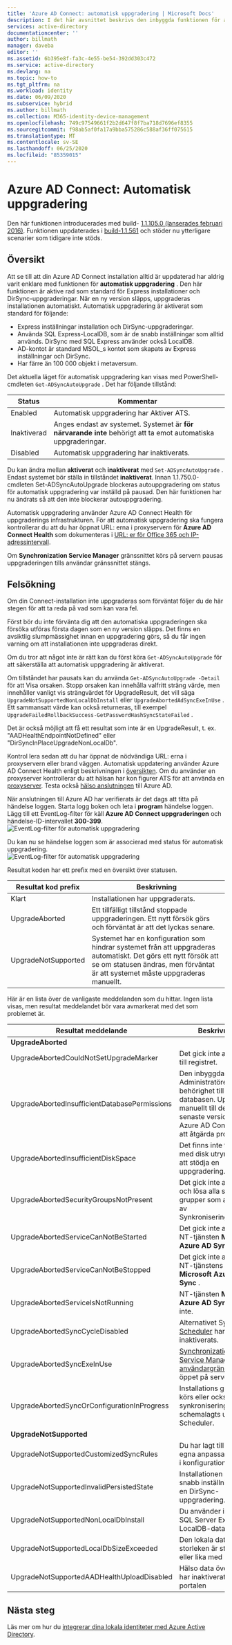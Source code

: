 ```yaml
---
title: 'Azure AD Connect: automatisk uppgradering | Microsoft Docs'
description: I det här avsnittet beskrivs den inbyggda funktionen för automatisk uppgradering i Azure AD Connect Sync.
services: active-directory
documentationcenter: ''
author: billmath
manager: daveba
editor: ''
ms.assetid: 6b395e8f-fa3c-4e55-be54-392dd303c472
ms.service: active-directory
ms.devlang: na
ms.topic: how-to
ms.tgt_pltfrm: na
ms.workload: identity
ms.date: 06/09/2020
ms.subservice: hybrid
ms.author: billmath
ms.collection: M365-identity-device-management
ms.openlocfilehash: 749c97549661f2b2d647f8f7ba718d7696ef8355
ms.sourcegitcommit: f98ab5af0fa17a9bba575286c588af36ff075615
ms.translationtype: MT
ms.contentlocale: sv-SE
ms.lasthandoff: 06/25/2020
ms.locfileid: "85359015"
---
```

# <a name="azure-ad-connect-automatic-upgrade"></a>Azure AD Connect: Automatisk uppgradering
Den här funktionen introducerades med build- [1.1.105.0 (lanserades februari 2016)](reference-connect-version-history.md#111050).  Funktionen uppdaterades i [build-1.1.561](reference-connect-version-history.md#115610) och stöder nu ytterligare scenarier som tidigare inte stöds.

## <a name="overview"></a>Översikt
Att se till att din Azure AD Connect installation alltid är uppdaterad har aldrig varit enklare med funktionen för **automatisk uppgradering** . Den här funktionen är aktive rad som standard för Express installationer och DirSync-uppgraderingar. När en ny version släpps, uppgraderas installationen automatiskt.
Automatisk uppgradering är aktiverat som standard för följande:

* Express inställningar installation och DirSync-uppgraderingar.
* Använda SQL Express-LocalDB, som är de snabb inställningar som alltid används. DirSync med SQL Express använder också LocalDB.
* AD-kontot är standard MSOL_s kontot som skapats av Express inställningar och DirSync.
* Har färre än 100 000 objekt i metaversum.

Det aktuella läget för automatisk uppgradering kan visas med PowerShell-cmdleten `Get-ADSyncAutoUpgrade` . Det har följande tillstånd:

| Status | Kommentar |
| --- | --- |
| Enabled |Automatisk uppgradering har Aktiver ATS. |
| Inaktiverad |Anges endast av systemet. Systemet är **för närvarande inte** behörigt att ta emot automatiska uppgraderingar. |
| Disabled |Automatisk uppgradering har inaktiverats. |

Du kan ändra mellan **aktiverat** och **inaktiverat** med `Set-ADSyncAutoUpgrade` . Endast systemet bör ställa in tillståndet **inaktiverat**.  Innan 1.1.750.0-cmdleten Set-ADSyncAutoUpgrade blockeras autouppgradering om status för automatisk uppgradering var inställd på pausad. Den här funktionen har nu ändrats så att den inte blockerar autouppgradering.

Automatisk uppgradering använder Azure AD Connect Health för uppgraderings infrastrukturen. För att automatisk uppgradering ska fungera kontrollerar du att du har öppnat URL: erna i proxyservern för **Azure AD Connect Health** som dokumenteras i [URL: er för Office 365 och IP-adressintervall](https://support.office.com/article/Office-365-URLs-and-IP-address-ranges-8548a211-3fe7-47cb-abb1-355ea5aa88a2).


Om **Synchronization Service Manager** gränssnittet körs på servern pausas uppgraderingen tills användar gränssnittet stängs.

## <a name="troubleshooting"></a>Felsökning
Om din Connect-installation inte uppgraderas som förväntat följer du de här stegen för att ta reda på vad som kan vara fel.

Först bör du inte förvänta dig att den automatiska uppgraderingen ska försöka utföras första dagen som en ny version släpps. Det finns en avsiktlig slumpmässighet innan en uppgradering görs, så du får ingen varning om att installationen inte uppgraderas direkt.

Om du tror att något inte är rätt kan du först köra `Get-ADSyncAutoUpgrade` för att säkerställa att automatisk uppgradering är aktiverat.

Om tillståndet har pausats kan du använda `Get-ADSyncAutoUpgrade -Detail` för att Visa orsaken.  Stopp orsaken kan innehålla valfritt sträng värde, men innehåller vanligt vis strängvärdet för UpgradeResult, det vill säga `UpgradeNotSupportedNonLocalDbInstall` eller `UpgradeAbortedAdSyncExeInUse` .  Ett sammansatt värde kan också returneras, till exempel `UpgradeFailedRollbackSuccess-GetPasswordHashSyncStateFailed` .

Det är också möjligt att få ett resultat som inte är en UpgradeResult, t. ex. "AADHealthEndpointNotDefined" eller "DirSyncInPlaceUpgradeNonLocalDb".

Kontrol lera sedan att du har öppnat de nödvändiga URL: erna i proxyservern eller brand väggen. Automatisk uppdatering använder Azure AD Connect Health enligt beskrivningen i [översikten](#overview). Om du använder en proxyserver kontrollerar du att hälsan har kon figurer ATS för att använda en [proxyserver](how-to-connect-health-agent-install.md#configure-azure-ad-connect-health-agents-to-use-http-proxy). Testa också [hälso anslutningen](how-to-connect-health-agent-install.md#test-connectivity-to-azure-ad-connect-health-service) till Azure AD.

När anslutningen till Azure AD har verifierats är det dags att titta på händelse loggen. Starta logg boken och leta i **program** händelse loggen. Lägg till ett EventLog-filter för käll **Azure AD Connect uppgraderingen** och händelse-ID-intervallet **300-399**.  
![EventLog-filter för automatisk uppgradering](./media/how-to-connect-install-automatic-upgrade/eventlogfilter.png)  

Du kan nu se händelse loggen som är associerad med status för automatisk uppgradering.  
![EventLog-filter för automatisk uppgradering](./media/how-to-connect-install-automatic-upgrade/eventlogresult.png)  

Resultat koden har ett prefix med en översikt över statusen.

| Resultat kod prefix | Beskrivning |
| --- | --- |
| Klart |Installationen har uppgraderats. |
| UpgradeAborted |Ett tillfälligt tillstånd stoppade uppgraderingen. Ett nytt försök görs och förväntat är att det lyckas senare. |
| UpgradeNotSupported |Systemet har en konfiguration som hindrar systemet från att uppgraderas automatiskt. Det görs ett nytt försök att se om statusen ändras, men förväntat är att systemet måste uppgraderas manuellt. |

Här är en lista över de vanligaste meddelanden som du hittar. Ingen lista visas, men resultat meddelandet bör vara avmarkerat med det som problemet är.

| Resultat meddelande | Beskrivning |
| --- | --- |
| **UpgradeAborted** | |
| UpgradeAbortedCouldNotSetUpgradeMarker |Det gick inte att skriva till registret. |
| UpgradeAbortedInsufficientDatabasePermissions |Den inbyggda gruppen Administratörer har inte behörighet till databasen. Uppgradera manuellt till den senaste versionen av Azure AD Connect för att åtgärda problemet. |
| UpgradeAbortedInsufficientDiskSpace |Det finns inte tillräckligt med disk utrymme för att stödja en uppgradering. |
| UpgradeAbortedSecurityGroupsNotPresent |Det gick inte att hitta och lösa alla säkerhets grupper som används av Synkroniseringsmotorn. |
| UpgradeAbortedServiceCanNotBeStarted |Det gick inte att starta NT-tjänsten **Microsoft Azure AD Sync** . |
| UpgradeAbortedServiceCanNotBeStopped |Det gick inte att stoppa NT-tjänstens **Microsoft Azure AD Sync** . |
| UpgradeAbortedServiceIsNotRunning |NT-tjänsten **Microsoft Azure AD Sync** körs inte. |
| UpgradeAbortedSyncCycleDisabled |Alternativet SyncCycle i [Scheduler](how-to-connect-sync-feature-scheduler.md) har inaktiverats. |
| UpgradeAbortedSyncExeInUse |[Synchronization Service Manager-användargränssnittet](how-to-connect-sync-service-manager-ui.md) är öppet på servern. |
| UpgradeAbortedSyncOrConfigurationInProgress |Installations guiden körs eller också har synkroniseringen schemalagts utanför Scheduler. |
| **UpgradeNotSupported** | |
| UpgradeNotSupportedCustomizedSyncRules |Du har lagt till dina egna anpassade regler i konfigurationen. |
| UpgradeNotSupportedInvalidPersistedState |Installationen är inte en snabb inställning eller en DirSync-uppgradering. |
| UpgradeNotSupportedNonLocalDbInstall |Du använder inte en SQL Server Express LocalDB-databas. |
|UpgradeNotSupportedLocalDbSizeExceeded|Den lokala databas storleken är större än eller lika med 8 GB|
|UpgradeNotSupportedAADHealthUploadDisabled|Hälso data överföringar har inaktiverats från portalen|

## <a name="next-steps"></a>Nästa steg
Läs mer om hur du [integrerar dina lokala identiteter med Azure Active Directory](whatis-hybrid-identity.md).

